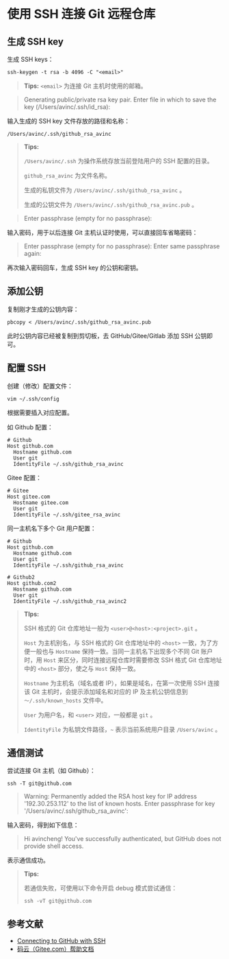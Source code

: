 # 使用 SSH 连接 Git 远程仓库

## 生成 SSH key

生成 SSH keys：

```shell
ssh-keygen -t rsa -b 4096 -C "<email>"
```

> **Tips:** `<email>` 为连接 Git 主机时使用的邮箱。

> Generating public/private rsa key pair.
> Enter file in which to save the key (/Users/avinc/.ssh/id_rsa):

输入生成的 SSH key 文件存放的路径和名称：

```shell
/Users/avinc/.ssh/github_rsa_avinc
```

> **Tips:**
>
> `/Users/avinc/.ssh` 为操作系统存放当前登陆用户的 SSH 配置的目录。
>
> `github_rsa_avinc` 为文件名称。
>
> 生成的私钥文件为 `/Users/avinc/.ssh/github_rsa_avinc` 。
>
> 生成的公钥文件为 `/Users/avinc/.ssh/github_rsa_avinc.pub` 。

> Enter passphrase (empty for no passphrase):

输入密码，用于以后连接 Git 主机认证时使用，可以直接回车省略密码：

> Enter passphrase (empty for no passphrase):
> Enter same passphrase again:

再次输入密码回车，生成 SSH key 的公钥和密钥。

## 添加公钥

复制刚才生成的公钥内容：

```shell
pbcopy < /Users/avinc/.ssh/github_rsa_avinc.pub
```

此时公钥内容已经被复制到剪切板，去 GitHub/Gitee/Gitlab 添加 SSH 公钥即可。

## 配置 SSH

创建（修改）配置文件：

```shell
vim ~/.ssh/config
```

根据需要插入对应配置。

如 Github 配置：

```shell
# Github
Host github.com
  Hostname github.com
  User git
  IdentityFile ~/.ssh/github_rsa_avinc
```

Gitee 配置：

```shell
# Gitee
Host gitee.com
  Hostname gitee.com
  User git
  IdentityFile ~/.ssh/gitee_rsa_avinc
```

同一主机名下多个 Git 用户配置：

```shell
# Github
Host github.com
  Hostname github.com
  User git
  IdentityFile ~/.ssh/github_rsa_avinc

# Github2
Host github.com2
  Hostname github.com
  User git
  IdentityFile ~/.ssh/github_rsa_avinc2
```

> **TIps:**
>
> SSH 格式的 Git 仓库地址一般为 `<user>@<host>:<project>.git` 。
>
> `Host` 为主机别名，与 SSH 格式的 Git 仓库地址中的 `<host>` 一致，为了方便一般也与 `Hostname` 保持一致。当同一主机名下出现多个不同 Git 账户时，用 `Host` 来区分，同时连接远程仓库时需要修改 SSH 格式 Git 仓库地址中的 `<host>` 部分，使之与 `Host` 保持一致。
>
> `Hostname` 为主机名（域名或者 IP），如果是域名，在第一次使用 SSH 连接该 Git 主机时，会提示添加域名和对应的 IP 及主机公钥信息到 `～/.ssh/known_hosts` 文件中。
>
> `User` 为用户名，和 `<user>` 对应，一般都是 `git` 。
>
> `IdentityFile` 为私钥文件路径，`~` 表示当前系统用户目录 `/Users/avinc` 。

## 通信测试

尝试连接 Git 主机（如 Github）：

```shell
ssh -T git@github.com
```

> Warning: Permanently added the RSA host key for IP address '192.30.253.112' to the list of known hosts.
> Enter passphrase for key '/Users/avinc/.ssh/github_rsa_avinc':

输入密码，得到如下信息：

> Hi avincheng! You've successfully authenticated, but GitHub does not provide shell access.

表示通信成功。

> **Tips:**
>
> 若通信失败，可使用以下命令开启 debug 模式尝试通信：
>
> ```shell
> ssh -vT git@github.com
> ```

## 参考文献

- [Connecting to GitHub with SSH](https://help.github.com/articles/connecting-to-github-with-ssh/)
- [码云（Gitee.com）帮助文档](http://git.mydoc.io/?t=153707)

